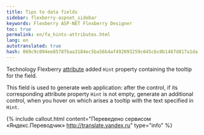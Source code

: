 ```yaml
--- 
title: Tips to data fields 
sidebar: flexberry-aspnet_sidebar 
keywords: Flexberry ASP-NET Flexberry Designer 
toc: true 
permalink: en/fa_hints-attributes.html 
lang: en 
autotranslated: true 
hash: 069c9c094ee8578fbaa3184ec5ba56b4af492093259c645cbc0b1487d817a1da 
--- 
```


Technology Flexberry [attribute](fo_attributes-class-data.html) added `Hint` property containing the tooltip for the field. 

This field is used to generate web application: after the control, if its corresponding attribute property `Hint` is not empty, generate an additional control, when you hover on which arises a tooltip with the text specified in `Hint`. 



{% include callout.html content="Переведено сервисом «Яндекс.Переводчик» <http://translate.yandex.ru>" type="info" %}